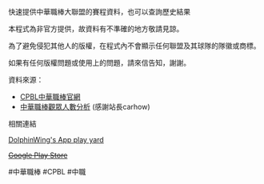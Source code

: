 快速提供中華職棒大聯盟的賽程資料，也可以查詢歷史結果

本程式為非官方提供，故資料有不準確的地方敬請見諒。

為了避免侵犯其他人的版權，在程式內不會顯示任何聯盟及其球隊的隊徽或商標。

如果有任何版權問題或使用上的問題，請來信告知，謝謝。


資料來源：

* [CPBL中華職棒官網](http://www.cpbl.com.tw/)
* [中華職棒觀眾人數分析](http://zxc22.idv.tw) (感謝站長carhow)

相關連結

[DolphinWing's App play yard](https://plus.google.com/u/0/communities/117125774226013120188)

~~[Google Play Store](https://play.google.com/store/apps/details?id=dolphin.android.apps.CpblCalendar3)~~

\#中華職棒 \#CPBL \#中職
